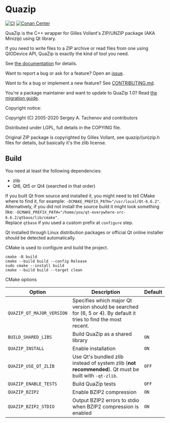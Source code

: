 # Quazip

[![CI](https://github.com/stachenov/quazip/actions/workflows/ci.yml/badge.svg?branch=master)](https://github.com/stachenov/quazip/actions/workflows/ci.yml)
[![Conan Center](https://shields.io/conan/v/quazip)](https://conan.io/center/recipes/quazip)

QuaZip is the C++ wrapper for Gilles Vollant's ZIP/UNZIP package
(AKA Minizip) using Qt library.

If you need to write files to a ZIP archive or read files from one
using QIODevice API, QuaZip is exactly the kind of tool you need.

See [the documentation](https://stachenov.github.io/quazip/) for details.

Want to report a bug or ask for a feature? Open an [issue](https://github.com/stachenov/quazip/issues).

Want to fix a bug or implement a new feature? See [CONTRIBUTING.md](CONTRIBUTING.md).

You're a package maintainer and want to update to QuaZip 1.0? Read [the migration guide](https://github.com/stachenov/quazip/blob/master/QuaZip-1.x-migration.md).

Copyright notice:

Copyright (C) 2005-2020 Sergey A. Tachenov and contributors

Distributed under LGPL, full details in the COPYING file.

Original ZIP package is copyrighted by Gilles Vollant, see
quazip/(un)zip.h files for details, but basically it's the zlib license.

## Build

You need at least the following dependencies:
- zlib
- Qt6, Qt5 or Qt4 (searched in that order)

If you built Qt from source and installed it, you might need to tell CMake where to find it, for example: `-DCMAKE_PREFIX_PATH="/usr/local/Qt-6.6.2"`.  
Alternatively, if you did not install the source build it might look something like: `-DCMAKE_PREFIX_PATH="/home/you/qt-everywhere-src-6.6.2/qtbase/lib/cmake"`.  
Replace `qtbase` if you used a custom prefix at `configure` step.

Qt installed through Linux distribution packages or official Qt online installer should be detected automatically.

CMake is used to configure and build the project.

```
cmake -B build
cmake --build build --config Release
sudo cmake --install build
cmake --build build --target clean
```

CMake options

| Option                   | Description                                                                                                       | Default |
|--------------------------|-------------------------------------------------------------------------------------------------------------------|---------|
| `QUAZIP_QT_MAJOR_VERSION`| Specifies which major Qt version should be searched for (6, 5 or 4). By default it tries to find the most recent. |         |
| `BUILD_SHARED_LIBS`      | Build QuaZip as a shared library                                                                                  | `ON`    |
| `QUAZIP_INSTALL`         | Enable installation                                                                                               | `ON`    |
| `QUAZIP_USE_QT_ZLIB`     | Use Qt's bundled zlib instead of system zlib (**not recommended**). Qt must be built with `-qt-zlib`.             | `OFF`   |
| `QUAZIP_ENABLE_TESTS`    | Build QuaZip tests                                                                                                | `OFF`   |
| `QUAZIP_BZIP2`           | Enable BZIP2 compression                                                                                          | `ON`    |
| `QUAZIP_BZIP2_STDIO`     | Output BZIP2 errors to stdio when BZIP2 compression is enabled                                                    | `ON`    |

